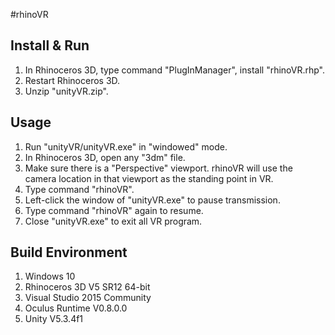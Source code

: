 #rhinoVR

## Install & Run
1. In Rhinoceros 3D, type command "PlugInManager", install "rhinoVR.rhp".
3. Restart Rhinoceros 3D.
4. Unzip "unityVR.zip".
   
## Usage
1. Run "unityVR/unityVR.exe" in "windowed" mode.
2. In Rhinoceros 3D, open any "3dm" file.
3. Make sure there is a "Perspective" viewport. rhinoVR will use the camera location in that viewport as the standing point in VR.
3. Type command "rhinoVR".
4. Left-click the window of "unityVR.exe" to pause transmission.
5. Type command "rhinoVR" again to resume.
6. Close "unityVR.exe" to exit all VR program.

## Build Environment
1. Windows 10
2. Rhinoceros 3D V5 SR12 64-bit
3. Visual Studio 2015 Community
4. Oculus Runtime V0.8.0.0
5. Unity V5.3.4f1

